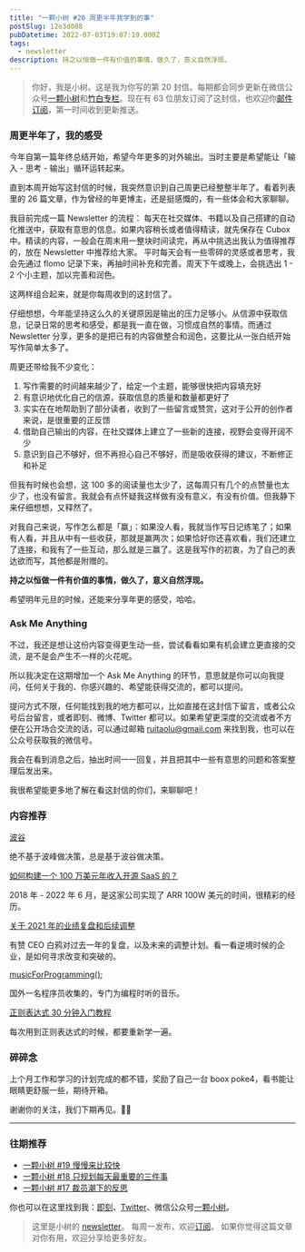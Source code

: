 ```yaml
---
title: "一颗小树 #20 周更半年我学到的事"
postSlug: 12e3d088
pubDatetime: 2022-07-03T19:07:19.000Z
tags:
  - newsletter
description: 持之以恒做一件有价值的事情，做久了，意义自然浮现。
---
```


> 你好，我是小树。这是我为你写的第 20 封信。每期都会同步更新在微信公众号[一颗小树](https://weixin.sogou.com/weixin?query=a_warm_tree)和[竹白专栏](https://xiaoshu.zhubai.love)。现在有 63 位朋友订阅了这封信，也欢迎你[邮件订阅](https://xiaoshu.zhubai.love)，第一时间收到更新推送。

### 周更半年了，我的感受

今年自第一篇年终总结开始，希望今年更多的对外输出。当时主要是希望能让「输入 - 思考 - 输出」循环运转起来。

直到本周开始写这封信的时候，我突然意识到自己周更已经整整半年了。看着列表里的 26 篇文章，作为曾经的年更博主，还是挺感慨的，有一些体会和大家聊聊。

我目前完成一篇 Newsletter 的流程：
每天在社交媒体、书籍以及自己搭建的自动化推送中，获取有意思的信息。如果内容稍长或者值得精读，就先保存在 Cubox 中。精读的内容，一般会在周末用一整块时间读完，再从中挑选出我认为值得推荐的，放在 Newsletter 中推荐给大家。
平时每天会有一些零碎的灵感或者思考，我会先通过 flomo 记录下来，再抽时间补充和完善。周天下午或晚上，会挑选出 1 - 2 个小主题，加以完善和润色。

这两样组合起来，就是你每周收到的这封信了。

仔细想想，今年能坚持这么久的关键原因是输出的压力足够小。从信源中获取信息，记录日常的思考和感受，都是我一直在做，习惯成自然的事情。而通过 Newsletter 分享，更多的是把已有的内容做整合和润色，这要比从一张白纸开始写作简单太多了。

周更还带给我不少变化：

1. 写作需要的时间越来越少了，给定一个主题，能够很快把内容填充好
2. 有意识地优化自己的信源，获取信息的质量和数量都更好了
3. 实实在在地帮助到了部分读者，收到了一些留言或赞赏，这对于公开的创作者来说，是很重要的正反馈
4. 借助自己输出的内容，在社交媒体上建立了一些新的连接，视野会变得开阔不少
5. 意识到自己不够好，但不再担心自己不够好，而是吸收获得的建议，不断修正和补足

但我有时候也会想，这 100 多的阅读量也太少了，这每周只有几个的点赞量也太少了，也没有留言。我就会有点怀疑我这样做有没有意义，有没有价值。但我静下来仔细想想，又释然了。

对我自己来说，写作怎么都是「赢」：如果没人看，我就当作写日记练笔了；如果有人看，并且从中有一些收获，那就是赢两次；如果恰好你还喜欢看，我们还建立了连接，和我有了一些互动，那么就是三赢了。这是我写作的初衷，为了自己的表达欲而写，其他都是附赠的。

**持之以恒做一件有价值的事情，做久了，意义自然浮现。**

希望明年元旦的时候，还能来分享年更的感受，哈哈。

### Ask Me Anything

不过，我还是想让这份内容变得更生动一些，尝试看看如果有机会建立更直接的交流，是不是会产生不一样的火花呢。

所以我决定在这期增加一个 Ask Me Anything 的环节，意思就是你可以向我提问，任何关于我的、你感兴趣的、希望能获得交流的，都可以提问。

提问方式不限，任何能找到我的地方都可以，比如直接在这封信下留言，或者公众号后台留言，或者即刻、微博、Twitter 都可以。如果希望更深度的交流或者不方便在公开场合交流的话，可以通过邮箱 ruitaolu@gmail.com 来找到我，也可以在公众号获取我的微信号。

我会在看到消息之后，抽出时间一一回复，并且把其中一些有意思的问题和答案整理后发出来。

我很希望能更多地了解在看这封信的你们，来聊聊吧！

### 内容推荐

[波谷](https://mp.weixin.qq.com/s/wIl0SX0qRGSSqckoC6w44w)

绝不基于波峰做决策，总是基于波谷做决策。

[如何构建一个 100 万美元年收入开源 SaaS 的？](https://mp.weixin.qq.com/s/hL2sVRX6HnBU23WbsX_F5g)

2018 年 - 2022 年 6 月，是这家公司实现了 ARR 100W 美元的时间，很精彩的经历。

[关于 2021 年的业绩复盘和后续调整](https://mp.weixin.qq.com/s/IlOzXFv9XgXclyrj3gcpjw)

有赞 CEO 白鸦对过去一年的复盘，以及未来的调整计划。看一看逆境时候的企业，是如何寻求改变和突破的。

[musicForProgramming();](https://musicforprogramming.net/latest/)

国外一名程序员收集的，专门为编程时听的音乐。

[正则表达式 30 分钟入门教程](https://deerchao.cn/tutorials/regex/regex.htm)

每次用到正则表达式的时候，都要重新学一遍。

### 碎碎念

上个月工作和学习的计划完成的都不错，奖励了自己一台 boox poke4，看书能让眼睛更舒服一些，期待开箱。

谢谢你的关注，我们下期再见。👋🏻

---

### 往期推荐

- [一颗小树 #19 慢慢来比较快](https://xiaoshu.zhubai.love/posts/2152857794620506112)
- [一颗小树 #18 只规划每天最重要的三件事](https://xiaoshu.zhubai.love/posts/2150489357008764928)
- [一颗小树 #17 裁员潮下的反思](https://xiaoshu.zhubai.love/posts/2147950874084626432)

你也可以在这里找到我：[即刻](https://okjk.co/3Vsn5T)、[Twitter](https://twitter.com/yeshu_in_future)、微信公众号[一颗小树](https://weixin.sogou.com/weixin?query=a_warm_tree)。

> 这里是小树的 [newsletter](https://xiaoshu.zhubai.love)。 每周一发布，欢迎[订阅](https://xiaoshu.zhubai.love)。
> 如果你觉得这篇文章对你有用，欢迎分享给更多好友。
